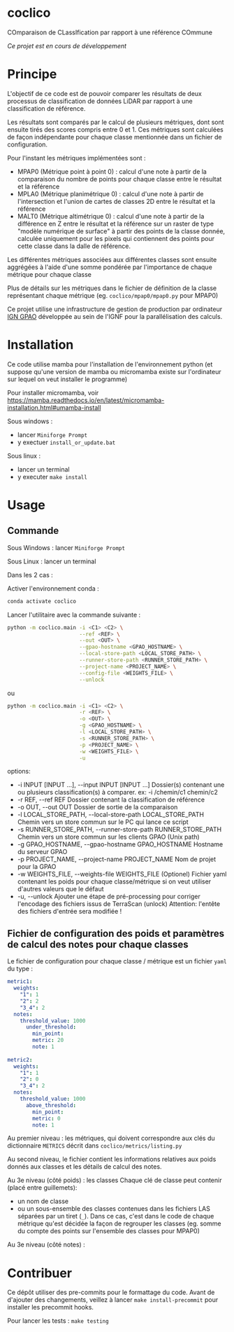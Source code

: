 # coclico

COmparaison de CLassIfication par rapport à une référence COmmune

*Ce projet est en cours de développement*

# Principe

L'objectif de ce code est de pouvoir comparer les résultats de deux processus de classification de données LiDAR
par rapport à une classification de référence.

Les résultats sont comparés par le calcul de plusieurs métriques, dont sont ensuite tirés des scores compris entre
0 et 1. Ces métriques sont calculées de façon indépendante pour chaque classe mentionnée dans un fichier de
configuration.

Pour l'instant les métriques implémentées sont :
* MPAP0 (Métrique point à point 0) : calcul d'une note à partir de la comparaison du nombre de points pour chaque classe
entre le résultat et la référence
* MPLA0 (Métrique planimétrique 0) : calcul d'une note à partir de l'intersection et l'union de cartes de classes 2D
entre le résultat et la référence
* MALT0 (Métrique altimétrique 0) : calcul d'une note à partir de la différence en Z entre le résultat et la référence
sur un raster de type "modèle numérique de surface" à partir des points de la classe donnée, calculée uniquement pour
les pixels qui contiennent des points pour cette classe dans la dalle de référence.

Les différentes métriques associées aux différentes classes sont ensuite aggrégées à l'aide d'une somme pondérée par
l'importance de chaque métrique pour chaque classe

Plus de détails sur les métriques dans le fichier de définition de la classe représentant chaque métrique
(eg. `coclico/mpap0/mpap0.py` pour MPAP0)

Ce projet utilise une infrastructure de gestion de production par ordinateur [IGN GPAO](https://github.com/ign-gpao)
développée au sein de l'IGNF pour la parallélisation des calculs.


# Installation

Ce code utilise mamba pour l'installation de l'environnement python (et suppose qu'une version de mamba ou micromamba
existe sur l'ordinateur sur lequel on veut installer le programme)

Pour installer micromamba, voir https://mamba.readthedocs.io/en/latest/micromamba-installation.html#umamba-install

Sous windows :
* lancer `Miniforge Prompt`
* y exectuer `install_or_update.bat`

Sous linux :
* lancer un terminal
* y executer `make install`

# Usage

## Commande

Sous Windows : lancer `Miniforge Prompt`

Sous Linux : lancer un terminal

Dans les 2 cas :

Activer l'environnement conda :
```bash
conda activate coclico
```

Lancer l'utilitaire avec la commande suivante :

```bash
python -m coclico.main -i <C1> <C2> \
                       --ref <REF> \
                       --out <OUT> \
                       --gpao-hostname <GPAO_HOSTNAME> \
                       --local-store-path <LOCAL_STORE_PATH> \
                       --runner-store-path <RUNNER_STORE_PATH> \
                       --project-name <PROJECT_NAME> \
                       --config-file <WEIGHTS_FILE> \
                       --unlock
```

ou

```bash
python -m coclico.main -i <C1> <C2> \
                       -r <REF> \
                       -o <OUT> \
                       -g <GPAO_HOSTNAME> \
                       -l <LOCAL_STORE_PATH> \
                       -s <RUNNER_STORE_PATH> \
                       -p <PROJECT_NAME> \
                       -w <WEIGHTS_FILE> \
                       -u
```

options:
*  -i INPUT [INPUT ...], --input INPUT [INPUT ...]
                        Dossier(s) contenant une ou plusieurs classification(s) à comparer. ex: -i
                        /chemin/c1 chemin/c2
*  -r REF, --ref REF     Dossier contenant la classification de référence
*  -o OUT, --out OUT     Dossier de sortie de la comparaison
*  -l LOCAL_STORE_PATH, --local-store-path LOCAL_STORE_PATH
                        Chemin vers un store commun sur le PC qui lance ce script
*  -s RUNNER_STORE_PATH, --runner-store-path RUNNER_STORE_PATH
                        Chemin vers un store commun sur les clients GPAO (Unix path)
*  -g GPAO_HOSTNAME, --gpao-hostname GPAO_HOSTNAME
                        Hostname du serveur GPAO
*  -p PROJECT_NAME, --project-name PROJECT_NAME
                        Nom de projet pour la GPAO
*  -w WEIGHTS_FILE, --weights-file WEIGHTS_FILE
                        (Optionel) Fichier yaml contenant les poids pour chaque classe/métrique si on
                        veut utiliser d'autres valeurs que le défaut
*  -u, --unlock         Ajouter une étape de pré-processing pour corriger l'encodage des fichiers issus de TerraScan (unlock)
                        Attention: l'entête des fichiers d'entrée sera modifiée !



## Fichier de configuration des poids et paramètres de calcul des notes pour chaque classes

Le fichier de configuration pour chaque classe / métrique est un fichier `yaml` du type :

```yaml
metric1:
  weights:
    "1": 1
    "2": 2
    "3_4": 2
  notes:
    threshold_value: 1000
      under_threshold:
        min_point:
        metric: 20
        note: 1
    
metric2:
  weights:
    "1": 1  
    "2": 0  
    "3_4": 2  
  notes:
    threshold_value: 1000
      above_threshold:
        min_point:
        metric: 0
        note: 1
```

Au premier niveau : les métriques, qui doivent correspondre aux clés du dictionnaire `METRICS`
décrit dans `coclico/metrics/listing.py`

Au second niveau, le fichier contient les informations relatives aux poids donnés aux classes et les détails de calcul des notes. 

Au 3e niveau (côté poids) : les classes
Chaque clé de classe peut contenir (placé entre guillemets):
* un nom de classe
* ou un sous-ensemble des classes contenues dans les fichiers LAS séparées par un tiret (`_`).
Dans ce cas, c'est dans le code de chaque métrique qu'est décidée la façon de regrouper les classes
(eg. somme du compte des points sur l'ensemble des classes pour MPAP0)

Au 3e niveau (côté notes) : 

# Contribuer

Ce dépôt utiliser des pre-commits pour le formattage du code.
Avant de d'ajouter des changements, veillez à lancer `make install-precommit` pour installer les precommit hooks.

Pour lancer les tests : `make testing`